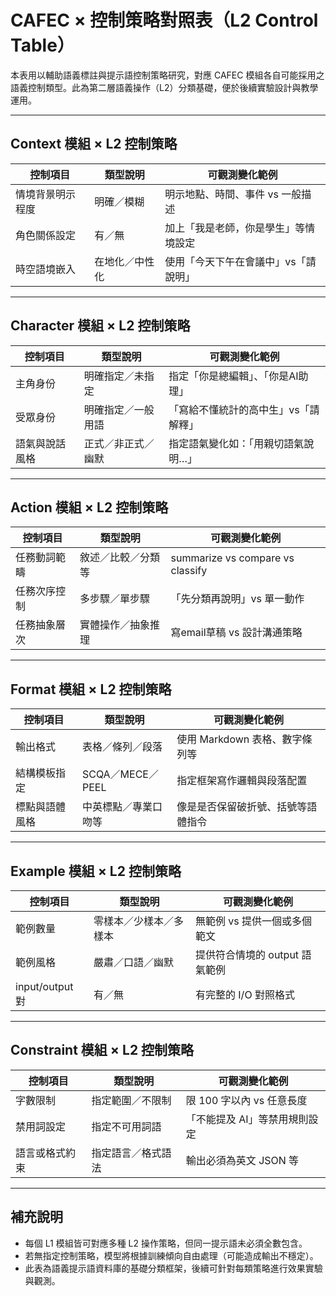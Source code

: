 # CAFEC × 控制策略對照表（L2 Control Table）

本表用以輔助語義標註與提示語控制策略研究，對應 CAFEC 模組各自可能採用之語義控制類型。此為第二層語義操作（L2）分類基礎，便於後續實驗設計與教學運用。

---

## Context 模組 × L2 控制策略

| 控制項目         | 類型說明       | 可觀測變化範例                       |
| ---------------- | -------------- | ------------------------------------ |
| 情境背景明示程度 | 明確／模糊     | 明示地點、時間、事件 vs 一般描述     |
| 角色關係設定     | 有／無         | 加上「我是老師，你是學生」等情境設定 |
| 時空語境嵌入     | 在地化／中性化 | 使用「今天下午在會議中」vs「請說明」 |

---

## Character 模組 × L2 控制策略

| 控制項目       | 類型說明           | 可觀測變化範例                       |
| -------------- | ------------------ | ------------------------------------ |
| 主角身份       | 明確指定／未指定   | 指定「你是總編輯」、「你是AI助理」   |
| 受眾身份       | 明確指定／一般用語 | 「寫給不懂統計的高中生」vs「請解釋」 |
| 語氣與說話風格 | 正式／非正式／幽默 | 指定語氣變化如：「用親切語氣說明…」  |

---

## Action 模組 × L2 控制策略

| 控制項目     | 類型說明           | 可觀測變化範例                   |
| ------------ | ------------------ | -------------------------------- |
| 任務動詞範疇 | 敘述／比較／分類等 | summarize vs compare vs classify |
| 任務次序控制 | 多步驟／單步驟     | 「先分類再說明」vs 單一動作      |
| 任務抽象層次 | 實體操作／抽象推理 | 寫email草稿 vs 設計溝通策略      |

---

## Format 模組 × L2 控制策略

| 控制項目       | 類型說明             | 可觀測變化範例                     |
| -------------- | -------------------- | ---------------------------------- |
| 輸出格式       | 表格／條列／段落     | 使用 Markdown 表格、數字條列等     |
| 結構模板指定   | SCQA／MECE／PEEL     | 指定框架寫作邏輯與段落配置         |
| 標點與語體風格 | 中英標點／專業口吻等 | 像是是否保留破折號、括號等語體指令 |

---

## Example 模組 × L2 控制策略

| 控制項目        | 類型說明               | 可觀測變化範例                 |
| --------------- | ---------------------- | ------------------------------ |
| 範例數量        | 零樣本／少樣本／多樣本 | 無範例 vs 提供一個或多個範文   |
| 範例風格        | 嚴肅／口語／幽默       | 提供符合情境的 output 語氣範例 |
| input/output 對 | 有／無                 | 有完整的 I/O 對照格式          |

---

## Constraint 模組 × L2 控制策略

| 控制項目       | 類型說明           | 可觀測變化範例                |
| -------------- | ------------------ | ----------------------------- |
| 字數限制       | 指定範圍／不限制   | 限 100 字以內 vs 任意長度     |
| 禁用詞設定     | 指定不可用詞語     | 「不能提及 AI」等禁用規則設定 |
| 語言或格式約束 | 指定語言／格式語法 | 輸出必須為英文 JSON 等        |

---

## 補充說明

- 每個 L1 模組皆可對應多種 L2 操作策略，但同一提示語未必須全數包含。
- 若無指定控制策略，模型將根據訓練傾向自由處理（可能造成輸出不穩定）。
- 此表為語義提示語資料庫的基礎分類框架，後續可針對每類策略進行效果實驗與觀測。